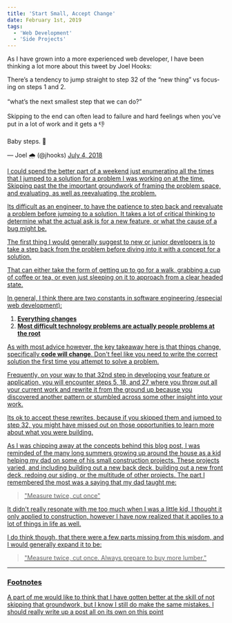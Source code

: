 ```yaml
---
title: 'Start Small, Accept Change'
date: February 1st, 2019
tags:
  - 'Web Development'
  - 'Side Projects'
---
```


As I have grown into a more experienced web developer, I have been thinking a
lot more about this tweet by Joel Hooks:

<Tweet>
  <div lang="en" dir="ltr">
    There’s a tendency to jump straight to step 32 of the “new thing” vs
    focusing on steps 1 and 2. <br />
    <br />
    “what’s the next smallest step that we can do?” <br />
    <br />
    Skipping to the end can often lead to failure and hard feelings when you’ve
    put in a lot of work and it gets a 👎
    <br />
    <br />
    Baby steps. 🐣
  </p>
  &mdash; Joel 🌧 (@jhooks) <a href="https://twitter.com/jhooks/status/1014615428897824768?ref_src=twsrc%5Etfw">
    July 4, 2018
  </div>
</Tweet>

I could spend the better part of a weekend just enumerating all the times that I
jumped to a solution for a problem I was working on at the time.<Ref id="1" />
Skipping past the the important groundwork of framing the problem space, and
evaluating, as well as reevaluating, the problem.

Its difficult as an engineer, to have the patience to step back and reevaluate a
problem before jumping to a solution. It takes a lot of critical thinking to
determine what the actual ask is for a new feature, or what the cause of a bug
might be.

The first thing I would generally suggest to new or junior developers is to take
a step back from the problem before diving into it with a concept for a
solution.

That can either take the form of getting up to go for a walk, grabbing a cup of
coffee or tea, or even just sleeping on it to approach from a clear headed
state.

In general, I think there are two constants in software engineering (especial
web development):

1. **Everything changes**
2. **Most difficult technology problems are actually people problems at the
   root**<Ref id="2" />

As with most advice however, the key takeaway here is that things change,
specifically **code will change**. Don't feel like you need to write the correct
solution the first time you attempt to solve a problem.

Frequently, on your way to that 32nd step in developing your feature or
application, you will encounter steps 5, 18, and 27 where you throw out all your
current work and rewrite it from the ground up because you discovered another
pattern or stumbled across some other insight into your work.

Its ok to accept these rewrites, because if you skipped them and jumped to step
32, you might have missed out on those opportunities to learn more about what
you were building.

As I was chipping away at the concepts behind this blog post, I was reminded of
the many long summers growing up around the house as a kid helping my dad on
some of his small construction projects. These projects varied, and including
building out a new back deck, building out a new front deck, redoing our siding,
or the multitude of other projects. The part I remembered the most was a saying
that my dad taught me:

> "Measure twice, cut once"

It didn't really resonate with me too much when I was a little kid, I thought it
only applied to construction, however I have now realized that it applies to a
lot of things in life as well.

I do think though, that there were a few parts missing from this wisdom, and I
would generally expand it to be:

> "Measure twice, cut once. Always prepare to buy more lumber."

<Spacer />

---

<Spacer />

### Footnotes

<Footnote id="1">
A part of me would like to think that I have gotten better at the skill of not
skipping that groundwork, but I know I still do make the same mistakes.
</Footnote>

<Footnote id="2">
I should really write up a post all on its own on this point
</Footnote>
